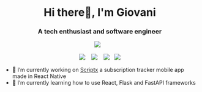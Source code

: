 <h1 align="center">Hi there👋, I'm Giovani</h1>
<h3 align="center">A tech enthusiast and software engineer</h3>

<p align="center">
  <a target="_blank" rel="noopener noreferrer" href="https://www.linkedin.com/in/giovaniluisrodriguez/"><img src="https://img.shields.io/badge/-giovaniluisrodriguez-blue?style=flat-square&logo=Linkedin&logoColor=white" /></a>&nbsp;&nbsp;&nbsp;
  <!--<a target="_blank" rel="noopener noreferrer" href="https://instagram.com/gcode0727/"><img src="https://img.shields.io/badge/-gcode0727-purple?style=flat-square&logo=instagram&logoColor=white&link=https://instagram.com/gcode0727/" /></a>&nbsp;&nbsp;&nbsp;
  <a target="_blank" rel="noopener noreferrer" href="https://www.facebook.com/giovaniluisrodriguez"><img src="https://img.shields.io/badge/-giovaniluisrodriguez-blue?style=flat-square&logo=facebook&logoColor=white&link=https://www.facebook.com/giovaniluisrodriguez" /></a>&nbsp;&nbsp;&nbsp;-->
</p>
<p align="center">
  <img src="https://img.shields.io/badge/-C%23-00599C?style=flat-square&logo=csharp" />&nbsp;&nbsp;&nbsp;
  <img src="https://img.shields.io/badge/-Python-00599C?style=flat-square&logo=python&color=yellow&logoColor=white" />&nbsp;&nbsp;&nbsp;
  <img src="https://img.shields.io/badge/-Javascript-00599C?style=flat-square&logo=javascript&color=red&logoColor=white" />&nbsp;&nbsp;
  <img src="https://img.shields.io/badge/-Rust-00599C?style=flat-square&logo=rust&color=01949F&logoColor=white" />
</p>

- 🔭  I’m currently working on [Scriptx](https://github.com/gio101046/scriptx-mobile) a subscription tracker mobile app made in React Native
- 🌱  I’m currently learning how to use React, Flask and FastAPI frameworks
